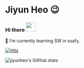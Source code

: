 # Jiyun Heo 😉
### Hi there <img src="https://raw.githubusercontent.com/MartinHeinz/MartinHeinz/master/wave.gif" width="30px">
🌱 I’m currently learning SW in ssafy.

[![Hits](https://hits.seeyoufarm.com/api/count/incr/badge.svg?url=https%3A%2F%2Fgithub.com%2Fjiyunheo&count_bg=%239BA097&title_bg=%23E59D9D&icon=baidu.svg&icon_color=%23E7E7E7&title=hits&edge_flat=false)](https://hits.seeyoufarm.com)

![jiyunheo's GitHub stats](https://github-readme-stats.vercel.app/api?username=jiyunheo&show_icons=true&theme=onedark)



<!--
**jiyunheo/jiyunheo** is a ✨ _special_ ✨ repository because its `README.md` (this file) appears on your GitHub profile.

Here are some ideas to get you started:

- 🔭 I’m currently working on ...
- 🌱 I’m currently learning ...
- 👯 I’m looking to collaborate on ...
- 🤔 I’m looking for help with ...
- 💬 Ask me about ...
- 📫 How to reach me: ...
- 😄 Pronouns: ...
- ⚡ Fun fact: ...
-->
